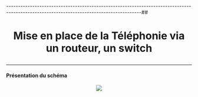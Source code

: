 ---------------------------------------------------------------------------------------------------------------------------------------##
# <p align='center'> Mise en place de la Téléphonie via un routeur, un switch </p>

---------------------------------------------------------------------------------------------------------------------------------------
#### Présentation du schéma

<p align='center'> <img src='https://github.com/dexter74/Cisco/assets/35907/f13ed119-7837-4b43-a383-9540ec0a0493'/> </p>
